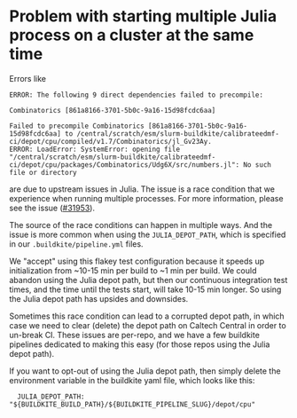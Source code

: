 # Problem with starting multiple Julia process on a cluster at the same time

Errors like

```
ERROR: The following 9 direct dependencies failed to precompile:
 
Combinatorics [861a8166-3701-5b0c-9a16-15d98fcdc6aa]
 
Failed to precompile Combinatorics [861a8166-3701-5b0c-9a16-15d98fcdc6aa] to /central/scratch/esm/slurm-buildkite/calibrateedmf-ci/depot/cpu/compiled/v1.7/Combinatorics/jl_Gv23Ay.
ERROR: LoadError: SystemError: opening file "/central/scratch/esm/slurm-buildkite/calibrateedmf-ci/depot/cpu/packages/Combinatorics/Udg6X/src/numbers.jl": No such file or directory
```

are due to upstream issues in Julia. The issue is a race condition that we experience when running multiple processes. For more information, please see the issue ([#31953](https://github.com/JuliaLang/julia/issues/31953)).

The source of the race conditions can happen in multiple ways. And the issue is more common when using the `JULIA_DEPOT_PATH`, which is specified in our `.buildkite/pipeline.yml` files.

We "accept" using this flakey test configuration because it speeds up initialization from ~10-15 min per build to ~1 min per build. We could abandon using the Julia depot path, but then our continuous integration test times, and the time until the tests start, will take 10-15 min longer. So using the Julia depot path has upsides and downsides.

Sometimes this race condition can lead to a corrupted depot path, in which case we need to clear (delete) the depot path on Caltech Central in order to un-break CI. These issues are per-repo, and we have a few buildkite pipelines dedicated to making this easy (for those repos using the Julia depot path).

If you want to opt-out of using the Julia depot path, then simply delete the environment variable in the buildkite yaml file, which looks like this:

```
  JULIA_DEPOT_PATH: "${BUILDKITE_BUILD_PATH}/${BUILDKITE_PIPELINE_SLUG}/depot/cpu"
```

